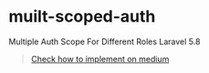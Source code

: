# muilt-scoped-auth
Multiple Auth Scope For Different Roles Laravel 5.8

> [Check how to implement on medium](https://medium.com/@sammynigwe/multiple-auth-scope-for-different-roles-laravel-5-8-a68cf30be663)
